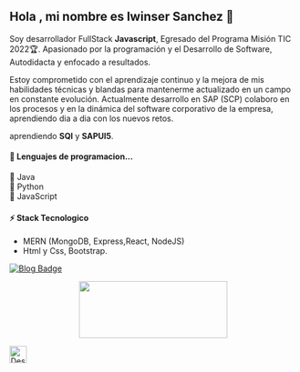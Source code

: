 ## Hola , mi nombre es Iwinser Sanchez  :wave:

Soy desarrollador FullStack **Javascript**, Egresado del Programa Misión TIC 2022:trophy:. Apasionado
por la programación y el Desarrollo  de Software, Autodidacta y enfocado a resultados.

Estoy comprometido con el aprendizaje continuo y la mejora de mis habilidades técnicas y blandas para mantenerme actualizado en un campo en constante evolución.
Actualmente desarrollo en SAP (SCP) colaboro en  los procesos y en la dinámica del software corporativo de la empresa, aprendiendo dia a dia con los nuevos retos.


aprendiendo **SQl** y **SAPUI5**.


#### :blue_heart: Lenguajes de programacion...


  
  :small_orange_diamond: Java <br>
  :small_blue_diamond: Python <br>
  :small_orange_diamond: JavaScript <br>
 
  


#### :zap: Stack Tecnologico
+ MERN (MongoDB, Express,React, NodeJS)
+ Html y Css, Bootstrap.


[![Blog Badge](https://img.shields.io/badge/Portafolio-iwinser.netlify.app-black)](https://iwinser.netlify.app/)

<p align="center">
  <img width="260" height="100" src="https://user-images.githubusercontent.com/77251836/209884092-ec32bcf0-3e05-4633-972d-2f13afba4de6.svg">
</p>

<img src="https://user-images.githubusercontent.com/77251836/224594785-61144276-87d6-4640-be32-cff1aec2c45b.png" alt="Descripción de la imagen" width="30">




